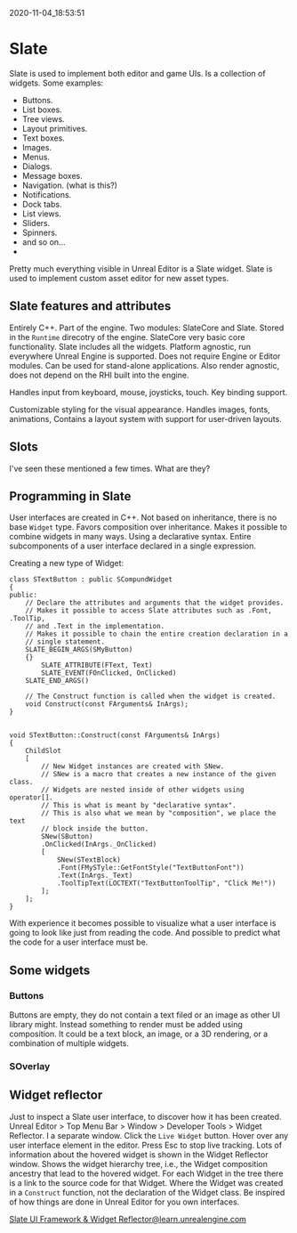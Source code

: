 2020-11-04_18:53:51

# Slate

Slate is used to implement both editor and game UIs.
Is a collection of widgets.
Some examples:
- Buttons.
- List boxes.
- Tree views.
- Layout primitives.
- Text boxes.
- Images.
- Menus.
- Dialogs.
- Message boxes.
- Navigation. (what is this?)
- Notifications.
- Dock tabs.
- List views.
- Sliders.
- Spinners.
- and so on…
- 
Pretty much everything visible in Unreal Editor is a Slate widget.
Slate is used to implement custom asset editor for new asset types.

## Slate features and attributes

Entirely C++.
Part of the engine.
Two modules: SlateCore and Slate.
Stored in the `Runtime` direcotry of the engine.
SlateCore very basic core functionality.
Slate includes all the widgets.
Platform agnostic, run everywhere Unreal Engine is supported.
Does not require Engine or Editor modules.
Can be used for stand-alone applications.
Also render agnostic, does not depend on the RHI built into the engine.

Handles input from keyboard, mouse, joysticks, touch.
Key binding support.

Customizable styling for the visual appearance.
Handles images, fonts, animations, 
Contains a layout system with support for user-driven layouts.

## Slots

I've seen these mentioned a few times. What are they?

## Programming in Slate

User interfaces are created in C++.
Not based on inheritance, there is no base `Widget` type.
Favors composition over inheritance.
Makes it possible to combine widgets in many ways.
Using a declarative syntax.
Entire subcomponents of a user interface declared in a single expression.


Creating a new type of Widget:
```
class STextButton : public SCompundWidget
{
public:
    // Declare the attributes and arguments that the widget provides.
    // Makes it possible to access Slate attributes such as .Font, .ToolTip,
    // and .Text in the implementation.
    // Makes it possible to chain the entire creation declaration in a
    // single statement.
    SLATE_BEGIN_ARGS(SMyButton)
    {}
        SLATE_ATTRIBUTE(FText, Text)
        SLATE_EVENT(FOnClicked, OnClicked)
    SLATE_END_ARGS()
    
    // The Construct function is called when the widget is created.
    void Construct(const FArguments& InArgs);
}


void STextButton::Construct(const FArguments& InArgs)
{
    ChildSlot
    [
        // New Widget instances are created with SNew.
        // SNew is a macro that creates a new instance of the given class.
        // Widgets are nested inside of other widgets using operator[].
        // This is what is meant by "declarative syntax".
        // This is also what we mean by "composition", we place the text
        // block inside the button.
        SNew(SButton)
        .OnClicked(InArgs._OnClicked)
        [
            SNew(STextBlock)
            .Font(FMySTyle::GetFontStyle("TextButtonFont"))
            .Text(InArgs._Text)
            .ToolTipText(LOCTEXT("TextButtonToolTip", "Click Me!"))
        ];
    ];
}
```

With experience it becomes possible to visualize what a user interface is going to look like just from reading the code.
And possible to predict what the code for a user interface must be.


## Some widgets

### Buttons

Buttons are empty, they do not contain a text filed or an image as other UI library might.
Instead something to render must be added using composition.
It could be a text block, an image, or a 3D rendering, or a combination of multiple widgets.

### SOverlay



## Widget reflector

Just to inspect a Slate user interface, to discover how it has been created.
Unreal Editor > Top Menu Bar > Window > Developer Tools > Widget Reflector.
I a separate window.
Click the `Live Widget` button.
Hover over any user interface element in the editor.
Press Esc to stop live tracking.
Lots of information about the hovered widget is shown in the Widget Reflector window.
Shows the widget hierarchy tree, i.e., the Widget composition ancestry that lead to the hovered widget.
For each Widget in the tree there is a link to the source code for that Widget.
Where the Widget was created in a `Construct` function, not the declaration of the Widget class.
Be inspired of how things are done in Unreal Editor for you own interfaces.



[Slate UI Framework & Widget Reflector@learn.unrealengine.com](https://learn.unrealengine.com/course/2436528/module/5372750?moduletoken=UHxxnDLPW8ROFOnyLDf7jjbvPXNNq87ggNL8wMEpkQQHzQdQWvEjA6Oj8XBxlAHD)
